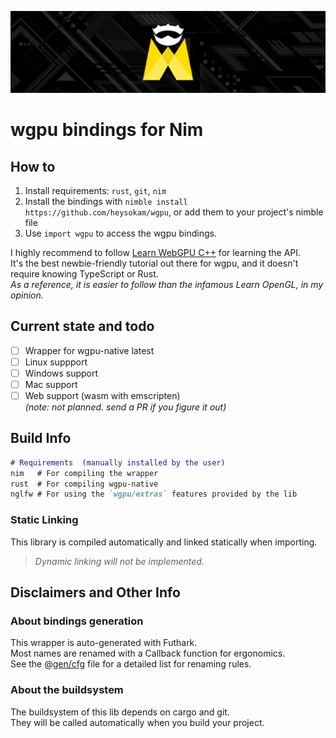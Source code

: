 ![wgpu](./doc/res/gh_banner.png)
# wgpu bindings for Nim
## How to
1. Install requirements: `rust`, `git`, `nim`  
2. Install the bindings with `nimble install https://github.com/heysokam/wgpu`, or add them to your project's nimble file  
3. Use `import wgpu` to access the wgpu bindings.  

I highly recommend to follow [Learn WebGPU C++](https://eliemichel.github.io/LearnWebGPU/) for learning the API.  
It's the best newbie-friendly tutorial out there for wgpu, and it doesn't require knowing TypeScript or Rust.  
_As a reference, it is easier to follow than the infamous Learn OpenGL, in my opinion._  

## Current state and todo
- [ ] Wrapper for wgpu-native latest
- [ ] Linux suppport
- [ ] Windows support
- [ ] Mac support
- [ ] Web support (wasm with emscripten)  
      _(note: not planned. send a PR if you figure it out)_

## Build Info
```md
# Requirements  (manually installed by the user)
nim   # For compiling the wrapper
rust  # For compiling wgpu-native
nglfw # For using the `wgpu/extras` features provided by the lib
```

### Static Linking
This library is compiled automatically and linked statically when importing.  
> _Dynamic linking will not be implemented._  


## Disclaimers and Other Info
### About bindings generation
This wrapper is auto-generated with Futhark.  
Most names are renamed with a Callback function for ergonomics.  
See the @[gen/cfg](./gen/cfg.nim) file for a detailed list for renaming rules.

### About the buildsystem
The buildsystem of this lib depends on cargo and git.  
They will be called automatically when you build your project.  
